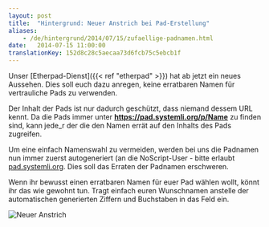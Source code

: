 ```yaml
---
layout: post
title:  "Hintergrund: Neuer Anstrich bei Pad-Erstellung"
aliases:
    - /de/hintergrund/2014/07/15/zufaellige-padnamen.html
date:   2014-07-15 11:00:00
translationKey: 152d8c28c5aecaa73d6fcb75c5ebcb1f
---
```

Unser [Etherpad-Dienst]({{< ref "etherpad" >}}) hat ab jetzt ein neues Aussehen. Dies soll euch dazu anregen, keine 
erratbaren Namen für vertrauliche Pads zu verwenden.

Der Inhalt der Pads ist nur dadurch geschützt, dass niemand dessem URL kennt. Da die Pads immer unter 
**https://pad.systemli.org/p/Name** zu finden sind, kann jede_r der die den Namen errät auf den Inhalts des Pads 
zugreifen.

Um eine einfach Namenswahl zu vermeiden, werden bei uns die Padnamen nun immer zuerst autogeneriert (an die 
NoScript-User - bitte erlaubt [pad.systemli.org](https://pad.systemli.org). Dies soll das Erraten der Padnamen 
erschweren.

Wenn ihr bewusst einen erratbaren Namen für euer Pad wählen wollt, könnt ihr das wie gewohnt tun. Tragt einfach euren 
Wunschnamen anstelle der automatischen generierten Ziffern und Buchstaben in das Feld ein. 

![Neuer Anstrich](/assets/img/padnames.png)
